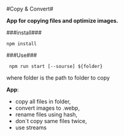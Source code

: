 #Copy & Convert#

**App for copying files and optimize  images.**

###install### 

```
npm install
```

###Use### 
```
 npm run start [--sourse] ${folder}
 ```
 where folder is the path to folder to copy

**App**:
- copy all files in folder,
- convert images to .webp,
- rename files using hash,
- don`t copy same files twice,
- use streams


